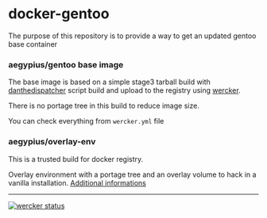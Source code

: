 # docker-gentoo

The purpose of this repository is to provide a way to
get an updated gentoo base container

### aegypius/gentoo base image

The base image is based on a simple stage3 tarball build with [danthedispatcher](https://github.com/danthedispatcher/docker-mkimage-gentoo)
script build and upload to the registry using [wercker](https//wercker.com).

There is no portage tree in this build to reduce image size.

You can check everything from ```wercker.yml``` file


### aegypius/overlay-env

This is a trusted build for docker registry.

Overlay environment with a portage tree and an overlay volume to hack in a vanilla
installation. [Additional informations](overlay-env/README.md)


---
[![wercker status](https://app.wercker.com/status/aabb3ae3a97ad0f059f1ed149445dd5f/s "wercker status")](https://app.wercker.com/project/bykey/aabb3ae3a97ad0f059f1ed149445dd5f)
